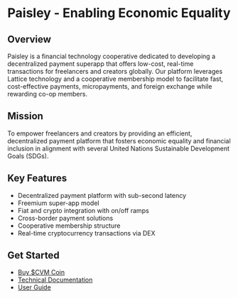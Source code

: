 # Paisley - Enabling Economic Equality

## Overview

Paisley is a financial technology cooperative dedicated to developing a decentralized payment superapp that offers low-cost, real-time transactions for freelancers and creators globally. Our platform leverages Lattice technology and a cooperative membership model to facilitate fast, cost-effective payments, micropayments, and foreign exchange while rewarding co-op members.

## Mission

To empower freelancers and creators by providing an efficient, decentralized payment platform that fosters economic equality and financial inclusion in alignment with several United Nations Sustainable Development Goals (SDGs).

## Key Features

- Decentralized payment platform with sub-second latency
- Freemium super-app model
- Fiat and crypto integration with on/off ramps
- Cross-border payment solutions
- Cooperative membership structure
- Real-time cryptocurrency transactions via DEX

## Get Started

- [Buy $CVM Coin](Buy-Convex/index.md)
- [Technical Documentation](technical/index.md)
- [User Guide](user-guide/index.md)